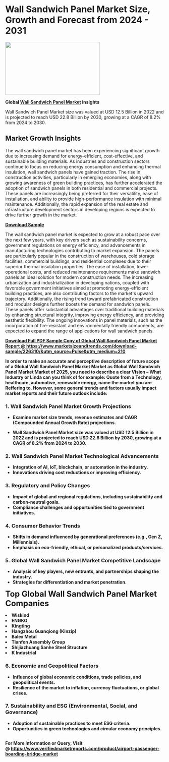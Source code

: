 <H1>Wall Sandwich Panel Market Size, Growth and Forecast from 2024 - 2031</H1><img class="aligncenter size-medium wp-image-584254" src="https://thirdeyenews.in/wp-content/uploads/2024/09/Global-Market-Research-300x168.jpeg" alt="" width="300" height="168" /><p><strong>Global&nbsp;<a href="https://www.marketsizeandtrends.com/download-sample/226310/&amp;utm_source=Pulse&amp;utm_medium=210">Wall Sandwich Panel Market</a> Insights</strong></p><p>Wall Sandwich Panel Market size was valued at USD 12.5 Billion in 2022 and is projected to reach USD 22.8 Billion by 2030, growing at a CAGR of 8.2% from 2024 to 2030.</p><p><h2>Market Growth Insights</h2> <p>The wall sandwich panel market has been experiencing significant growth due to increasing demand for energy-efficient, cost-effective, and sustainable building materials. As industries and construction sectors continue to focus on reducing energy consumption and enhancing thermal insulation, wall sandwich panels have gained traction. The rise in construction activities, particularly in emerging economies, along with growing awareness of green building practices, has further accelerated the adoption of sandwich panels in both residential and commercial projects. These panels are increasingly being preferred for their versatility, ease of installation, and ability to provide high-performance insulation with minimal maintenance. Additionally, the rapid expansion of the real estate and infrastructure development sectors in developing regions is expected to drive further growth in the market.</p> <p><strong><a href="#">Download Sample</a></strong></p> <p>The wall sandwich panel market is expected to grow at a robust pace over the next few years, with key drivers such as sustainability concerns, government regulations on energy efficiency, and advancements in manufacturing technologies contributing to market expansion. The panels are particularly popular in the construction of warehouses, cold storage facilities, commercial buildings, and residential complexes due to their superior thermal insulation properties. The ease of installation, lower operational costs, and reduced maintenance requirements make sandwich panels an ideal solution for modern construction needs. The increasing urbanization and industrialization in developing nations, coupled with favorable government initiatives aimed at promoting energy-efficient building practices, are also contributing factors to the market's upward trajectory. Additionally, the rising trend toward prefabricated construction and modular designs further boosts the demand for sandwich panels. These panels offer substantial advantages over traditional building materials by enhancing structural integrity, improving energy efficiency, and providing aesthetic flexibility. The ongoing innovations in panel materials, such as the incorporation of fire-resistant and environmentally friendly components, are expected to expand the range of applications for wall sandwich panels. <p><strong><a href="#"></p><p><span class=""><strong>Download Full PDF Sample Copy of Global Wall Sandwich Panel Market Report</strong> @ <a href="https://www.marketsizeandtrends.com/download-sample/226310/&amp;utm_source=Pulse&amp;utm_medium=210" target="_blank">https://www.marketsizeandtrends.com/download-sample/226310/&amp;utm_source=Pulse&amp;utm_medium=210</a></span></p><p>In order to make an accurate and perceptive description of future scope of a Global&nbsp;Wall Sandwich Panel Market Market as Global&nbsp;Wall Sandwich Panel Market Market of 2025, you need to describe a clear Vision &ndash; What Industry or Linda can you think of for example: Quote from a Technology, healthcare, automotive, renewable energy, name the market you are Reffering to. However, some general trends and factors usually impact market reports and their future outlook include:</p><h3>1.&nbsp;<strong>Wall Sandwich Panel Market Growth Projections</strong></h3><ul><li>Examine market size trends, revenue estimates and CAGR (Compounded Annual Growth Rate) projections.</li><li><p>Wall Sandwich Panel Market size was valued at USD 12.5 Billion in 2022 and is projected to reach USD 22.8 Billion by 2030, growing at a CAGR of 8.2% from 2024 to 2030.</p></li></ul><h3>2.&nbsp;<strong>Wall Sandwich Panel Market Technological Advancements</strong></h3><ul><li>Integration of AI, IoT, blockchain, or automation in the industry.</li><li>Innovations driving cost reductions or improving efficiency.</li></ul><h3>3.&nbsp;<strong>Regulatory and Policy Changes</strong></h3><ul><li>Impact of global and regional regulations, including sustainability and carbon-neutral goals.</li><li>Compliance challenges and opportunities tied to government initiatives.</li></ul><h3>4.&nbsp;<strong>Consumer Behavior Trends</strong></h3><ul><li>Shifts in demand influenced by generational preferences (e.g., Gen Z, Millennials).</li><li>Emphasis on eco-friendly, ethical, or personalized products/services.</li></ul><h3>5.&nbsp;<strong>Global Wall Sandwich Panel Market Competitive Landscape</strong></h3><ul><li>Analysis of key players, new entrants, and partnerships shaping the industry.</li><li>Strategies for differentiation and market penetration.</li></ul><p data-pm-slice="1 1 []"><span style="color: inherit; font-family: inherit; font-size: 25px;">Top Global Wall Sandwich Panel Market Companies</span></p><div class="" data-test-id=""><p><li>Wiskind</li><li> ENGKO</li><li> Kingting</li><li> Hangzhou Guanqiong (Kinzip)</li><li> Balex Metal</li><li> Tianfon Assembly Group</li><li> Shijiazhuang Sanhe Steel Structure</li><li> K Industrial</li></p></div><h3>6.&nbsp;<strong>Economic and Geopolitical Factors</strong></h3><ul><li>Influence of global economic conditions, trade policies, and geopolitical events.</li><li>Resilience of the market to inflation, currency fluctuations, or global crises.</li></ul><h3>7.&nbsp;<strong>Sustainability and ESG (Environmental, Social, and Governance)</strong></h3><ul><li>Adoption of sustainable practices to meet ESG criteria.</li><li>Opportunities in green technologies and circular economy principles.</li></ul><h2><strong style="font-size: 14px;">For More Information or Query, Visit @&nbsp;</strong><a style="background-color: #ffffff; font-size: 14px;" href="https://www.marketsizeandtrends.com/report/wall-sandwich-panel-market/" target="_blank">https://www.verifiedmarketreports.com/product/airport-passenger-boarding-bridge-market</a></h2>
